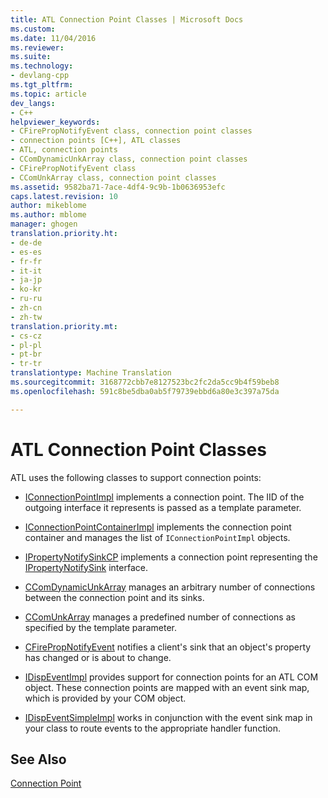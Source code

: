 ```yaml
---
title: ATL Connection Point Classes | Microsoft Docs
ms.custom: 
ms.date: 11/04/2016
ms.reviewer: 
ms.suite: 
ms.technology:
- devlang-cpp
ms.tgt_pltfrm: 
ms.topic: article
dev_langs:
- C++
helpviewer_keywords:
- CFirePropNotifyEvent class, connection point classes
- connection points [C++], ATL classes
- ATL, connection points
- CComDynamicUnkArray class, connection point classes
- CFirePropNotifyEvent class
- CComUnkArray class, connection point classes
ms.assetid: 9582ba71-7ace-4df4-9c9b-1b0636953efc
caps.latest.revision: 10
author: mikeblome
ms.author: mblome
manager: ghogen
translation.priority.ht:
- de-de
- es-es
- fr-fr
- it-it
- ja-jp
- ko-kr
- ru-ru
- zh-cn
- zh-tw
translation.priority.mt:
- cs-cz
- pl-pl
- pt-br
- tr-tr
translationtype: Machine Translation
ms.sourcegitcommit: 3168772cbb7e8127523bc2fc2da5cc9b4f59beb8
ms.openlocfilehash: 591c8be5dba0ab5f79739ebbd6a80e3c397a75da

---
```

# ATL Connection Point Classes
ATL uses the following classes to support connection points:  
  
-   [IConnectionPointImpl](../atl/reference/iconnectionpointimpl-class.md) implements a connection point. The IID of the outgoing interface it represents is passed as a template parameter.  
  
-   [IConnectionPointContainerImpl](../atl/reference/iconnectionpointcontainerimpl-class.md) implements the connection point container and manages the list of `IConnectionPointImpl` objects.  
  
-   [IPropertyNotifySinkCP](../atl/reference/ipropertynotifysinkcp-class.md) implements a connection point representing the [IPropertyNotifySink](http://msdn.microsoft.com/library/windows/desktop/ms692638) interface.  
  
-   [CComDynamicUnkArray](../atl/reference/ccomdynamicunkarray-class.md) manages an arbitrary number of connections between the connection point and its sinks.  
  
-   [CComUnkArray](../atl/reference/ccomunkarray-class.md) manages a predefined number of connections as specified by the template parameter.  
  
-   [CFirePropNotifyEvent](../atl/reference/cfirepropnotifyevent-class.md) notifies a client's sink that an object's property has changed or is about to change.  
  
-   [IDispEventImpl](../atl/reference/idispeventimpl-class.md) provides support for connection points for an ATL COM object. These connection points are mapped with an event sink map, which is provided by your COM object.  
  
-   [IDispEventSimpleImpl](../atl/reference/idispeventsimpleimpl-class.md) works in conjunction with the event sink map in your class to route events to the appropriate handler function.  
  
## See Also  
 [Connection Point](../atl/atl-connection-points.md)




<!--HONumber=Jan17_HO2-->


